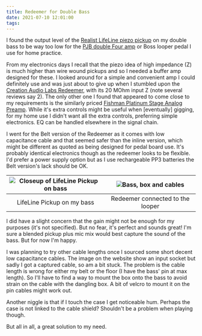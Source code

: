 ```yaml
---
title: Redeemer for Double Bass
date: 2021-07-10 12:01:00
tags:
---
```


I found the output level of the [Realist LifeLine piezo pickup](https://www.davidgage.com/lifeline.php) on my double bass to be way too low for the [PJB double Four amp](https://www.pjbworld.com/cms/index.php/product_bg-75/) or Boss looper pedal I use for home practice.

From my electronics days I recall that the piezo idea of high impedance (Z) is much higher than wire wound pickups and so I needed a buffer amp designed for these. I looked around for a simple and convenient amp I could definitely use and was just about to give up when I stumbled upon the [Creation Audio Labs Redeemer](https://www.creationaudiolabs.com/redeemer), with its 20 MOhm input Z (note several reviews say 2). The only other one I found that appeared to come close to my requirements is the similarly priced [Fishman Platinum Stage Analog Preamp](https://www.fishman.com/portfolio/platinum-stage-eq-di-analog-preamp-pro-plt-301/). While it's extra controls might be useful when [eventually] gigging, for my home use I didn't want all the extra controls, preferring simple electronics. EQ can be handled elsewhere in the signal chain.

I went for the Belt version of the Redeemer as it comes with low capacitance cable and that seemed safer than the inline version, which might be different as quoted as being designed for pedal board use. It's probably identical electronics though as the redeemer looks to be flexible. I'd prefer a power supply option but as I use rechargeable PP3 batteries the Belt version's lack should be OK.

| ![Closeup of LifeLine Pickup on bass](/images/piezo.jpg) | ![Bass, box and cables](/images/redeemer.jpg) |
|:---:|:---:|
| LifeLine Pickup on my bass | Redeemer connected to the looper |

I did have a slight concern that the gain might not be enough for my purposes (it's not specified). But no fear, it's perfect and sounds great! I'm sure a blended pickup plus mic mix would best capture the sound of the bass. But for now I'm happy.

I was planning to try other cable lengths once I sourced some short decent low capacitance cables. The image on the website show an input socket but sadly I got a captured cable, so am a bit stuck. The problem is the cable length is wrong for either my belt or the floor (I have the bass' pin at max length). So I'll have to find a way to mount the box onto the bass to avoid strain on the cable with the dangling box. A bit of velcro to mount it on the pin cables might work out.

Another niggle is that if I touch the case I get noticeable hum. Perhaps the case is not linked to the cable shield? Shouldn't be a problem when playing though.

But all in all, a great solution to my need.
